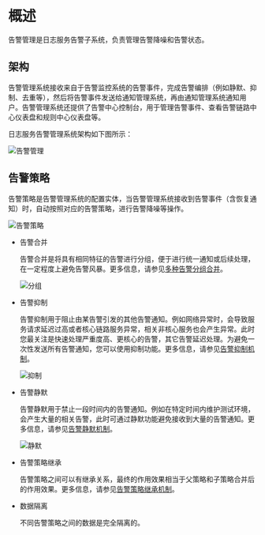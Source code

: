 # 概述

告警管理是日志服务告警子系统，负责管理告警降噪和告警状态。

## 架构

告警管理系统接收来自于告警监控系统的告警事件，完成告警编排（例如静默、抑制、去重等），然后将告警事件发送给通知管理系统，再由通知管理系统通知用户。告警管理系统还提供了告警中心控制台，用于管理告警事件、查看告警链路中心仪表盘和规则中心仪表盘等。

日志服务告警管理系统架构如下图所示：

![告警管理](https://static-aliyun-doc.oss-accelerate.aliyuncs.com/assets/img/zh-CN/4939748161/p254202.png)

## 告警策略

告警策略是告警管理系统的配置实体，当告警管理系统接收到告警事件（含恢复通知）时，自动按照对应的告警策略，进行告警降噪等操作。

![告警策略](https://static-aliyun-doc.oss-accelerate.aliyuncs.com/assets/img/zh-CN/4939748161/p264112.png)

-   告警合并

    告警合并是将具有相同特征的告警进行分组，便于进行统一通知或后续处理，在一定程度上避免告警风暴。更多信息，请参见[多种告警分组合并](/cn.zh-CN/告警（新版）/告警管理/告警降噪控制/多种告警分组合并.md)。

    ![分组](https://static-aliyun-doc.oss-accelerate.aliyuncs.com/assets/img/zh-CN/4939748161/p254204.png)

-   告警抑制

    告警抑制用于阻止由某告警引发的其他告警通知。例如网络异常时，会导致服务请求延迟过高或者核心链路服务异常，相关非核心服务也会产生异常。此时您最关注是快速处理严重度高、更核心的告警，其它告警延迟处理。为避免一次性发送所有告警通知，您可以使用抑制功能。更多信息，请参见[告警抑制机制](/cn.zh-CN/告警（新版）/告警管理/告警降噪控制/告警抑制机制.md)。

    ![抑制](https://static-aliyun-doc.oss-accelerate.aliyuncs.com/assets/img/zh-CN/4939748161/p254205.png)

-   告警静默

    告警静默用于禁止一段时间内的告警通知。例如在特定时间内维护测试环境，会产生大量的相关告警，此时可通过静默功能避免接收到大量的告警通知。更多信息，请参见[告警静默机制](/cn.zh-CN/告警（新版）/告警管理/告警降噪控制/告警静默机制.md)。

    ![静默](https://static-aliyun-doc.oss-accelerate.aliyuncs.com/assets/img/zh-CN/4939748161/p254206.png)

-   告警策略继承

    告警策略之间可以有继承关系，最终的作用效果相当于父策略和子策略合并后的作用效果。更多信息，请参见[告警策略继承机制](/cn.zh-CN/告警（新版）/告警管理/告警降噪控制/告警策略继承机制.md)。

-   数据隔离

    不同告警策略之间的数据是完全隔离的。


